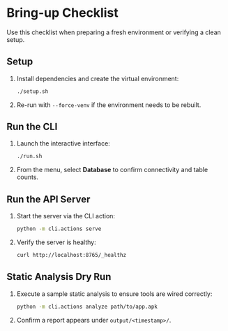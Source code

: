 # Bring-up Checklist

Use this checklist when preparing a fresh environment or verifying a clean setup.

## Setup
1. Install dependencies and create the virtual environment:
   ```bash
   ./setup.sh
   ```
2. Re-run with `--force-venv` if the environment needs to be rebuilt.

## Run the CLI
1. Launch the interactive interface:
   ```bash
   ./run.sh
   ```
2. From the menu, select **Database** to confirm connectivity and table counts.

## Run the API Server
1. Start the server via the CLI action:
   ```bash
   python -m cli.actions serve
   ```
2. Verify the server is healthy:
   ```bash
   curl http://localhost:8765/_healthz
   ```

## Static Analysis Dry Run
1. Execute a sample static analysis to ensure tools are wired correctly:
   ```bash
   python -m cli.actions analyze path/to/app.apk
   ```
2. Confirm a report appears under `output/<timestamp>/`.
